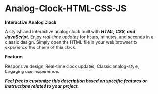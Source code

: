# Analog-Clock-HTML-CSS-JS

**Interactive Analog Clock**

A stylish and interactive analog clock built with **_HTML, CSS, and JavaScript_**. Enjoy _real-time updates_ for hours, minutes, and seconds in a classic design. Simply open the HTML file in your web browser to experience the charm of this clock.

**Features**

Responsive design, Real-time clock updates, Classic analog-style, Engaging user experience.

***Feel free to customize this description based on specific features or instructions related to your project.***
